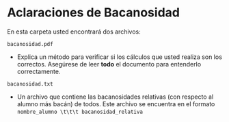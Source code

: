 # Aclaraciones de Bacanosidad

En esta carpeta usted encontrará dos archivos:

` bacanosidad.pdf `

* Explica un método para verificar si los cálculos que usted realiza son los correctos. Asegúrese de leer **todo** el documento para entenderlo correctamente.

` bacanosidad.txt `

* Un archivo que contiene las bacanosidades relativas (con respecto al alumno más bacán) de todos. Este archivo se encuentra en el formato  ` nombre_alumno \t\t\t bacanosidad_relativa `
